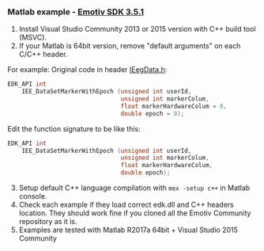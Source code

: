 ### Matlab example - [Emotiv SDK 3.5.1](https://github.com/Emotiv/community-sdk)

1. Install Visual Studio Community 2013 or 2015 version with C++ build tool (MSVC).
2. If your Matlab is 64bit version, remove "default arguments" on each C/C++ header.

For example:
Original code in header [IEegData.h](https://github.com/Emotiv/community-sdk/blob/master/include/IEegData.h#L217):
``` C
EDK_API int
    IEE_DataSetMarkerWithEpoch (unsigned int userId,
                                unsigned int markerColum,
                                float markerHardwareColum = 0,
                                double epoch = 0);
```

Edit the function signature to be like this:
``` C
EDK_API int
    IEE_DataSetMarkerWithEpoch (unsigned int userId,
                                unsigned int markerColum,
                                float markerHardwareColum,
                                double epoch);
```
3. Setup default C++ language compilation with `mex -setup c++` in Matlab console.
4. Check each example if they load correct edk.dll and C++ headers location. They should work fine if you cloned all the Emotiv Community repository as it is.
5. Examples are tested with Matlab R2017a 64bit + Visual Studio 2015 Community
